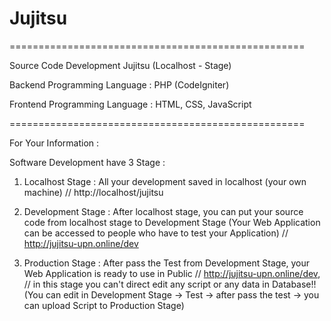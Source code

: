 # Jujitsu

===================================================

Source Code Development Jujitsu (Localhost - Stage)

Backend Programming Language : PHP (CodeIgniter)

Frontend Programming Language : HTML, CSS, JavaScript

===================================================

For Your Information :

Software Development have 3 Stage :

1. Localhost Stage : All your development saved in localhost (your own machine) // http://localhost/jujitsu

2. Development Stage : After localhost stage, you can put your source code from localhost stage to Development Stage (Your Web Application can be accessed to people who have to test your Application) // http://jujitsu-upn.online/dev

3. Production Stage : After pass the Test from Development Stage, your Web Application is ready to use in Public // http://jujitsu-upn.online/dev, // in this stage you can't direct edit any script or any data in Database!! 
(You can edit in Development Stage -> Test -> after pass the test -> you can upload Script to Production Stage) 
